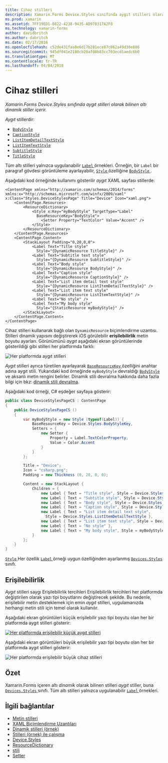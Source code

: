 ```yaml
---
title: Cihaz stilleri
description: Xamarin.Forms Device.Styles sınıfında aygıt stilleri olarak bilinen altı dinamik stiller içerir.
ms.prod: xamarin
ms.assetid: 7FF19ED1-0822-4238-9435-AD970317A2F8
ms.technology: xamarin-forms
author: davidbritch
ms.author: dabritch
ms.date: 02/17/2016
ms.openlocfilehash: c52de431faa8e6d17b281ece87c862a49d30e886
ms.sourcegitcommit: 945df041e2180cb20af08b83cc703ecd1aedc6b0
ms.translationtype: MT
ms.contentlocale: tr-TR
ms.lasthandoff: 04/04/2018
---
```

# <a name="device-styles"></a>Cihaz stilleri

_Xamarin.Forms Device.Styles sınıfında aygıt stilleri olarak bilinen altı dinamik stiller içerir._

*Aygıt* stillerdir:

- [`BodyStyle`](https://developer.xamarin.com/api/field/Xamarin.Forms.Device+Styles.BodyStyle/)
- [`CaptionStyle`](https://developer.xamarin.com/api/field/Xamarin.Forms.Device+Styles.CaptionStyle/)
- [`ListItemDetailTextStyle`](https://developer.xamarin.com/api/field/Xamarin.Forms.Device+Styles.ListItemDetailTextStyle/)
- [`ListItemTextStyle`](https://developer.xamarin.com/api/field/Xamarin.Forms.Device+Styles.ListItemTextStyle/)
- [`SubtitleStyle`](https://developer.xamarin.com/api/field/Xamarin.Forms.Device+Styles.SubtitleStyle/)
- [`TitleStyle`](https://developer.xamarin.com/api/field/Xamarin.Forms.Device+Styles.TitleStyle/)

Tüm altı stilleri yalnızca uygulanabilir [ `Label` ](https://developer.xamarin.com/api/type/Xamarin.Forms.Label/) örnekleri. Örneğin, bir `Label` bir paragraf gövdesi görüntüleme ayarlayabilir, [ `Style` ](https://developer.xamarin.com/api/property/Xamarin.Forms.VisualElement.Style/) özelliğine [ `BodyStyle` ](https://developer.xamarin.com/api/field/Xamarin.Forms.Device+Styles.BodyStyle/).

Aşağıdaki kod örneğinde kullanımı gösterilir *aygıt* XAML sayfası stillerde:

```xaml
<ContentPage xmlns="http://xamarin.com/schemas/2014/forms" xmlns:x="http://schemas.microsoft.com/winfx/2009/xaml" x:Class="Styles.DeviceStylesPage" Title="Device" Icon="xaml.png">
    <ContentPage.Resources>
        <ResourceDictionary>
            <Style x:Key="myBodyStyle" TargetType="Label"
              BaseResourceKey="BodyStyle">
                <Setter Property="TextColor" Value="Accent" />
            </Style>
        </ResourceDictionary>
    </ContentPage.Resources>
    <ContentPage.Content>
        <StackLayout Padding="0,20,0,0">
            <Label Text="Title style"
              Style="{DynamicResource TitleStyle}" />
            <Label Text="Subtitle text style"
              Style="{DynamicResource SubtitleStyle}" />
            <Label Text="Body style"
              Style="{DynamicResource BodyStyle}" />
            <Label Text="Caption style"
              Style="{DynamicResource CaptionStyle}" />
            <Label Text="List item detail text style"
              Style="{DynamicResource ListItemDetailTextStyle}" />
            <Label Text="List item text style"
              Style="{DynamicResource ListItemTextStyle}" />
            <Label Text="No style" />
            <Label Text="My body style"
              Style="{StaticResource myBodyStyle}" />
        </StackLayout>
    </ContentPage.Content>
</ContentPage>
```

Cihaz stilleri kullanarak bağlı olan `DynamicResource` biçimlendirme uzantısı. Stilleri dinamik yapısını değiştirerek iOS görülebilir **erişilebilirlik** metin boyutu ayarları. Görünümünü *aygıt* aşağıdaki ekran görüntülerinde gösterildiği gibi stilleri her platformda farklı:

![](device-images/device-styles.png "Her platformda aygıt stilleri")

*Aygıt* stilleri ayrıca türetilen ayarlayarak [ `BaseResourceKey` ](https://developer.xamarin.com/api/property/Xamarin.Forms.Style.BaseResourceKey/) özelliğini anahtar adına aygıt stili. Yukarıdaki kod örneğinde `myBodyStyle` devraldığı [ `BodyStyle` ](https://developer.xamarin.com/api/field/Xamarin.Forms.Device+Styles.BodyStyle/) ve aksanlı metin rengini belirler. Dinamik stili devralma hakkında daha fazla bilgi için bkz: [dinamik stili devralma](~/xamarin-forms/user-interface/styles/dynamic.md#dynamic-style-inheritance).

Aşağıdaki kod örneği, C# eşdeğer sayfaya gösterir:

```csharp
public class DeviceStylesPageCS : ContentPage
{
    public DeviceStylesPageCS ()
    {
        var myBodyStyle = new Style (typeof(Label)) {
            BaseResourceKey = Device.Styles.BodyStyleKey,
            Setters = {
                new Setter {
                    Property = Label.TextColorProperty,
                    Value = Color.Accent
                }
            }
        };

        Title = "Device";
        Icon = "csharp.png";
        Padding = new Thickness (0, 20, 0, 0);

        Content = new StackLayout {
            Children = {
                new Label { Text = "Title style", Style = Device.Styles.TitleStyle },
                new Label { Text = "Subtitle style", Style = Device.Styles.SubtitleStyle },
                new Label { Text = "Body style", Style = Device.Styles.BodyStyle },
                new Label { Text = "Caption style", Style = Device.Styles.CaptionStyle },
                new Label { Text = "List item detail text style",
                  Style = Device.Styles.ListItemDetailTextStyle },
                new Label { Text = "List item text style", Style = Device.Styles.ListItemTextStyle },
                new Label { Text = "No style" },
                new Label { Text = "My body style", Style = myBodyStyle }
            }
        };
    }
}
```

[ `Style` ](https://developer.xamarin.com/api/property/Xamarin.Forms.VisualElement.Style/) Her özellik [ `Label` ](https://developer.xamarin.com/api/type/Xamarin.Forms.Label/) örneği uygun özelliğinden ayarlanmış [ `Devices.Styles` ](https://developer.xamarin.com/api/type/Xamarin.Forms.Device+Styles/) sınıfı.

## <a name="accessibility"></a>Erişilebilirlik

*Aygıt* stilleri saygı Erişilebilirlik tercihleri Erişilebilirlik tercihleri her platformda değiştirilen olarak yazı tipi boyutlarını değiştirecek şekilde. Bu nedenle, erişilebilir metin desteklemek için emin *aygıt* stilleri, uygulamanızda herhangi metin stili için temel olarak kullanılır.

Aşağıdaki ekran görüntüleri küçük erişilebilir yazı tipi boyutu olan her bir platformda aygıt stilleri gösterir:

[![](device-images/minimum-size.png "Her platformda erişilebilir küçük aygıt stilleri")](device-images/minimum-size-large.png#lightbox "her platformda erişilebilir küçük aygıt stilleri")

Aşağıdaki ekran görüntüleri büyük erişilebilir yazı tipi boyutu olan her bir platformda aygıt stilleri gösterir:

![](device-images/maximum-size.png "Her platformda erişilebilir büyük cihaz stilleri")

## <a name="summary"></a>Özet

Xamarin.Forms içeren altı *dinamik* olarak bilinen stilleri *aygıt* stiller, buna [ `Devices.Styles` ](https://developer.xamarin.com/api/type/Xamarin.Forms.Device+Styles/) sınıfı. Tüm altı stilleri yalnızca uygulanabilir [ `Label` ](https://developer.xamarin.com/api/type/Xamarin.Forms.Label/) örnekleri.


## <a name="related-links"></a>İlgili bağlantılar

- [Metin stilleri](~/xamarin-forms/user-interface/text/styles.md)
- [XAML Biçimlendirme Uzantıları](~/xamarin-forms/xaml/xaml-basics/xaml-markup-extensions.md)
- [Dinamik stilleri (örnek)](https://developer.xamarin.com/samples/xamarin-forms/UserInterface/Styles/DynamicStyles/)
- [Stilleri (örnek) ile çalışma](https://developer.xamarin.com/samples/xamarin-forms/WorkingWithStyles/)
- [Device.Styles](https://developer.xamarin.com/api/type/Xamarin.Forms.Device+Styles/)
- [ResourceDictionary](https://developer.xamarin.com/api/type/Xamarin.Forms.ResourceDictionary/)
- [stili](https://developer.xamarin.com/api/type/Xamarin.Forms.Style/)
- [Setter](https://developer.xamarin.com/api/type/Xamarin.Forms.Setter/)
